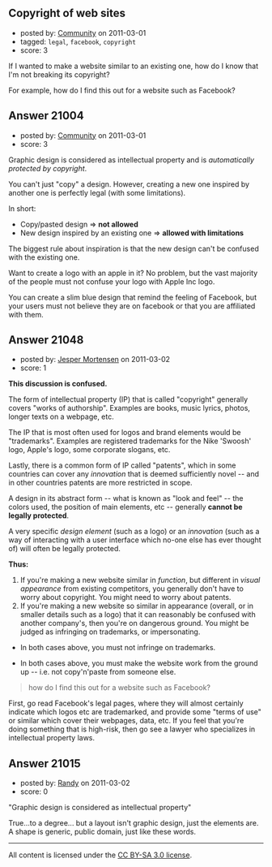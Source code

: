 ## Copyright of web sites

- posted by: [Community](https://stackexchange.com/users/-1/-1-community) on 2011-03-01
- tagged: `legal`, `facebook`, `copyright`
- score: 3

If I wanted to make a website similar to an existing one, how do I know that I'm not breaking its copyright? 

For example, how do I find this out for a website such as Facebook?


## Answer 21004

- posted by: [Community](https://stackexchange.com/users/-1/-1-community) on 2011-03-01
- score: 3

Graphic design is considered as intellectual property and is *automatically protected by copyright*.

You can't just "copy" a design. However, creating a new one inspired by another one is perfectly legal (with some limitations).

In short:

- Copy/pasted design => **not allowed**
- New design inspired by an existing one => **allowed with limitations**

The biggest rule about inspiration is that the new design can't be confused with the existing one.

Want to create a logo with an apple in it? No problem, but the vast majority of the people must not confuse your logo with Apple Inc logo.

You can create a slim blue design that remind the feeling of Facebook, but your users must not believe they are on facebook or that you are affiliated with them.



## Answer 21048

- posted by: [Jesper Mortensen](https://stackexchange.com/users/-1/1261-jesper-mortensen) on 2011-03-02
- score: 1

**This discussion is confused.**

The form of intellectual property (IP) that is called "copyright" generally covers "works of authorship". Examples are books, music lyrics, photos, longer texts on a webpage, etc.

The IP that is most often used for logos and brand elements would be "trademarks". Examples are registered trademarks for the Nike 'Swoosh' logo, Apple's logo, some corporate slogans, etc.

Lastly, there is a common form of IP called "patents", which in some countries can cover any *innovation* that is deemed sufficiently novel -- and in other countries patents are more restricted in scope.

A design in its abstract form -- what is known as "look and feel" -- the colors used, the position of main elements, etc -- generally **cannot be legally protected**.

A very specific *design element* (such as a logo) or an *innovation* (such as a way of interacting with a user interface which no-one else has ever thought of) will often be legally protected.

**Thus:**

 1. If you're making a new website similar in *function*, but different in *visual appearance* from existing competitors, you generally don't have to worry about copyright. You might need to worry about patents.
 2. If you're making a new website so similar in appearance (overall, or in smaller details such as a logo) that it can reasonably be confused with another company's, then you're on dangerous ground. You might be judged as infringing on trademarks, or impersonating.


 - In both cases above, you must not infringe on trademarks.

 - In both cases above, you must make the website work from the ground up -- i.e. not copy'n'paste from someone else.

> how do I find this out for a website such as Facebook?

First, go read Facebook's legal pages, where they will almost certainly indicate which logos etc are trademarked, and provide some "terms of use" or similar which cover their webpages, data, etc. If you feel that you're doing something that is high-risk, then go see a lawyer who specializes in intellectual property laws.


## Answer 21015

- posted by: [Randy](https://stackexchange.com/users/-1/8065-randy) on 2011-03-02
- score: 0

"Graphic design is considered as intellectual property"

True...to a degree... but a layout isn't graphic design, just the elements are. A shape is generic, public domain, just like these words.



---

All content is licensed under the [CC BY-SA 3.0 license](https://creativecommons.org/licenses/by-sa/3.0/).
